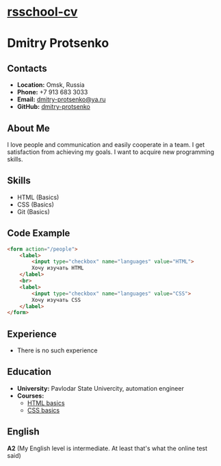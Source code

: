 # __[rsschool-cv](https://dmitry-protsenko.github.io/rsschool-cv/)__

# __Dmitry Protsenko__

## __Contacts__
- __Location:__ Omsk, Russia
- __Phone:__ +7 913 683 3033
- __Email:__ dmitry-protsenko@ya.ru
- __GitHub:__ [dmitry-protsenko](https://github.com/dmitry-protsenko)

## __About Me__
I love people and communication and easily cooperate in a team. 
I get satisfaction from achieving my goals.
I want to acquire new programming skills.

## __Skills__
- HTML (Basics)
- CSS (Basics)
- Git (Basics)

## __Code Example__
``` html
<form action="/people">
    <label>
        <input type="checkbox" name="languages" value="HTML">
        Хочу изучать HTML
    </label>
    <br>
    <label>
        <input type="checkbox" name="languages" value="CSS">
        Хочу изучать CSS
    </label>
</form>

```

## __Experience__
- There is no such experience
## __Education__ 
- __University:__ Pavlodar State Univercity, automation engineer
- __Courses:__
    - [HTML basics](https://ru.code-basics.com/languages/html)
    - [CSS basics](https://ru.code-basics.com/languages/css)

## __English__
__A2__ (My English level is intermediate. At least that's what the online test said) 

